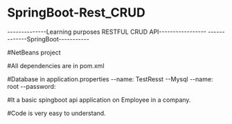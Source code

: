 # SpringBoot-Rest_CRUD


--------------Learning purposes RESTFUL CRUD API-----------------
             -------------SpringBoot-----------

#NetBeans project

#All dependencies are in pom.xml

#Database in application.properties
--name: TestResst
--Mysql 
       --name: root
       --password:

#It a basic spingboot api application on Employee in a  company.

#Code is very easy to understand.

